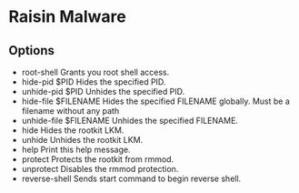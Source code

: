 # Raisin Malware


## Options 

* root-shell                Grants you root shell access.
* hide-pid $PID             Hides the specified PID.
* unhide-pid $PID           Unhides the specified PID.
* hide-file $FILENAME       Hides the specified FILENAME globally. Must be a filename without any path
* unhide-file $FILENAME     Unhides the specified FILENAME.
* hide                      Hides the rootkit LKM.
* unhide                    Unhides the rootkit LKM.
* help                      Print this help message.
* protect                   Protects the rootkit from rmmod.
* unprotect                 Disables the rmmod protection.
* reverse-shell             Sends start command to begin reverse shell.
